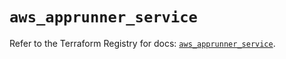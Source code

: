 # `aws_apprunner_service`

Refer to the Terraform Registry for docs: [`aws_apprunner_service`](https://registry.terraform.io/providers/hashicorp/aws/5.51.1/docs/resources/apprunner_service).
